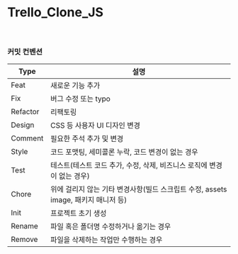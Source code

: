 # Trello_Clone_JS

<br>

### **커밋 컨벤션**

| Type     | 설명                                                                               |
| -------- | ---------------------------------------------------------------------------------- |
| Feat     | 새로운 기능 추가                                                                   |
| Fix      | 버그 수정 또는 typo                                                                |
| Refactor | 리팩토링                                                                           |
| Design   | CSS 등 사용자 UI 디자인 변경                                                       |
| Comment  | 필요한 주석 추가 및 변경                                                           |
| Style    | 코드 포맷팅, 세미콜론 누락, 코드 변경이 없는 경우                                  |
| Test     | 테스트(테스트 코드 추가, 수정, 삭제, 비즈니스 로직에 변경이 없는 경우)             |
| Chore    | 위에 걸리지 않는 기타 변경사항(빌드 스크립트 수정, assets image, 패키지 매니저 등) |
| Init     | 프로젝트 초기 생성                                                                 |
| Rename   | 파일 혹은 폴더명 수정하거나 옮기는 경우                                            |
| Remove   | 파일을 삭제하는 작업만 수행하는 경우                                               |

<br>
